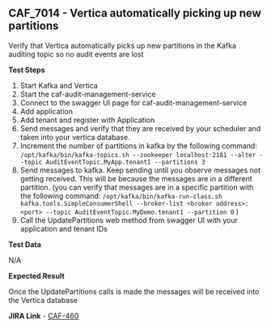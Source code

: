 ## CAF_7014 - Vertica automatically picking up new partitions ##

Verify that Vertica automatically picks up new partitions in the Kafka auditing topic so no audit events are lost

**Test Steps**

1. Start Kafka and Vertica 
2. Start the caf-audit-management-service
3. Connect to the swagger UI page for caf-audit-management-service 
4. Add application
5. Add tenant and register with Application
6. Send messages and verify that they are received by your scheduler and taken into your vertica database. 
7. Increment the number of partitions in kafka by the following command: 
`/opt/kafka/bin/kafka-topics.sh --zookeeper localhost:2181 --alter --topic AuditEventTopic.MyApp.tenant1 --partitions 3` 
8. Send messages to kafka. Keep sending until you observe messages not getting received. This will be because the messages are in a different partition. (you can verify that messages are in a specific partition with the following command: 
`/opt/kafka/bin/kafka-run-class.sh kafka.tools.SimpleConsumerShell --broker-list <broker address>:<port> --topic AuditEventTopic.MyDemo.tenant1 --partition 0` )
9. Call the UpdatePartitions web method from swagger UI with your application and tenant IDs

**Test Data**

N/A

**Expected Result**

Once the UpdatePartitions calls is made the messages will be received into the Vertica database

**JIRA Link** - [CAF-460](https://jira.autonomy.com/browse/CAF-460)
